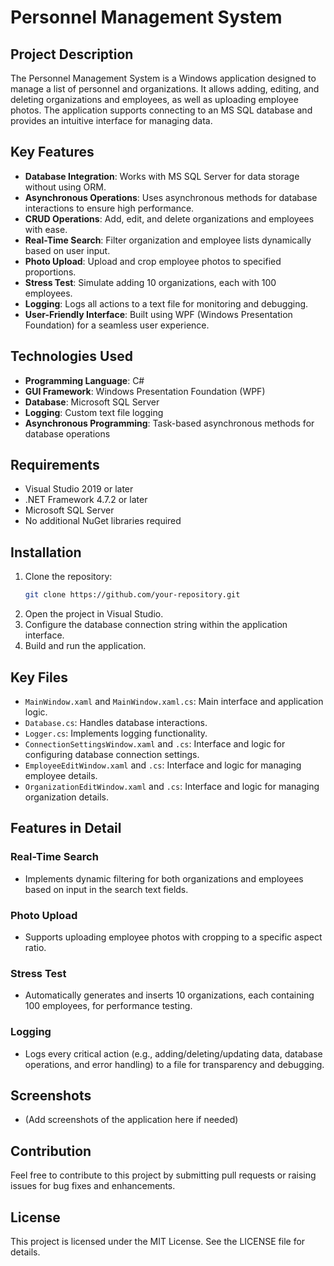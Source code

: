 
# Personnel Management System

## Project Description
The Personnel Management System is a Windows application designed to manage a list of personnel and organizations. It allows adding, editing, and deleting organizations and employees, as well as uploading employee photos. The application supports connecting to an MS SQL database and provides an intuitive interface for managing data.

## Key Features
- **Database Integration**: Works with MS SQL Server for data storage without using ORM.
- **Asynchronous Operations**: Uses asynchronous methods for database interactions to ensure high performance.
- **CRUD Operations**: Add, edit, and delete organizations and employees with ease.
- **Real-Time Search**: Filter organization and employee lists dynamically based on user input.
- **Photo Upload**: Upload and crop employee photos to specified proportions.
- **Stress Test**: Simulate adding 10 organizations, each with 100 employees.
- **Logging**: Logs all actions to a text file for monitoring and debugging.
- **User-Friendly Interface**: Built using WPF (Windows Presentation Foundation) for a seamless user experience.

## Technologies Used
- **Programming Language**: C#
- **GUI Framework**: Windows Presentation Foundation (WPF)
- **Database**: Microsoft SQL Server
- **Logging**: Custom text file logging
- **Asynchronous Programming**: Task-based asynchronous methods for database operations

## Requirements
- Visual Studio 2019 or later
- .NET Framework 4.7.2 or later
- Microsoft SQL Server
- No additional NuGet libraries required

## Installation
1. Clone the repository:
   ```bash
   git clone https://github.com/your-repository.git
   ```
2. Open the project in Visual Studio.
3. Configure the database connection string within the application interface.
4. Build and run the application.

## Key Files
- `MainWindow.xaml` and `MainWindow.xaml.cs`: Main interface and application logic.
- `Database.cs`: Handles database interactions.
- `Logger.cs`: Implements logging functionality.
- `ConnectionSettingsWindow.xaml` and `.cs`: Interface and logic for configuring database connection settings.
- `EmployeeEditWindow.xaml` and `.cs`: Interface and logic for managing employee details.
- `OrganizationEditWindow.xaml` and `.cs`: Interface and logic for managing organization details.

## Features in Detail
### Real-Time Search
- Implements dynamic filtering for both organizations and employees based on input in the search text fields.

### Photo Upload
- Supports uploading employee photos with cropping to a specific aspect ratio.

### Stress Test
- Automatically generates and inserts 10 organizations, each containing 100 employees, for performance testing.

### Logging
- Logs every critical action (e.g., adding/deleting/updating data, database operations, and error handling) to a file for transparency and debugging.

## Screenshots
- (Add screenshots of the application here if needed)

## Contribution
Feel free to contribute to this project by submitting pull requests or raising issues for bug fixes and enhancements.

## License
This project is licensed under the MIT License. See the LICENSE file for details.
